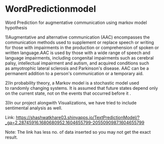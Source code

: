 # WordPredictionmodel
Word Prediction for augmentative communication using markov model hypothesis

1)Augmentative and alternative communication (AAC) encompasses the communication methods used to supplement or replace speech or writing for those with impairments in the production or comprehension of spoken or written language.AAC is used by those with a wide range of speech and language impairments, including congenital impairments such as cerebral palsy, intellectual impairment and autism, and acquired conditions such as amyotrophic lateral sclerosis and Parkinson's disease. AAC can be a permanent addition to a person's communication or a temporary aid.


2)In probability theory, a Markov model is a stochastic model used to randomly changing systems. It is assumed that future states depend only on the current state, not on the events that occurred before it .

3)In our project alongwith Visualizations, we have tried to include sentimental analysis as well.


Link: https://shashwatkhare03.shinyapps.io/TextPredictionModel/?_ga=2.28745916.1680680952.1604655799-2055090987.1604655799

Note: The link has less no. of data inserted so you may not get the exact result.
